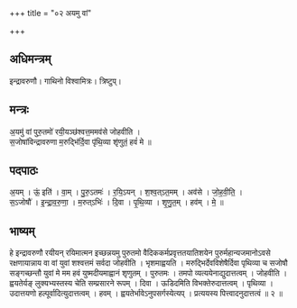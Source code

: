 +++
title = "०२ अयमु वां"

+++
## अधिमन्त्रम्
इन्द्रावरुणौ। गाथिनो विश्वामित्रः। त्रिष्टुप्।

## मन्त्रः
अ॒यमु॑ वां पुरु॒तमो॑ रयी॒यञ्छ॑श्वत्त॒ममव॑से जोहवीति ।  
स॒जोषा॑विन्द्रावरुणा म॒रुद्भि॑र्दि॒वा पृ॑थि॒व्या शृ॑णुतं॒ हवं॑ मे ॥

## पदपाठः
अ॒यम् । ऊं॒ इति॑ । वा॒म् । पु॒रु॒ऽतमः॑ । र॒यि॒ऽयन् । श॒श्व॒त्ऽत॒मम् । अव॑से । जो॒ह॒वी॒ति॒ ।  
स॒ऽजोषौ॑ । इ॒न्द्रा॒व॒रु॒णा॒ । म॒रुत्ऽभिः॑ । दि॒वा । पृ॒थि॒व्या । शृ॒णु॒त॒म् । हव॑म् । मे॒ ॥

## भाष्यम्
हे इन्द्रावरुणौ रयीयन् रयिमात्मन इच्छन्नयमु पुरुतमो वैदिककर्मप्रवृत्ततयातिशयेन पुरुर्महान्यजमानोऽवसे रक्षणायान्नाय वा वां युवां शश्वत्तमं सर्वदा जोहवीति । भृशमाह्वयति । मरुद्भिर्देवविशेषैर्दिवा पृथिव्या च सजोषौ सङ्गच्छन्तौ युवां मे मम हवं युष्मदीयमाह्वानं शृणुतम् । पुरुतमः । तमपो व्यत्ययेनाद्युदात्तत्वम् । जोहवीति । ह्वयतेर्यङ् लुक्यभ्यस्तस्य चेति सम्प्रसारने रूपम् । दिवा । ऊडिदमिति विभक्तेरुदात्तत्वम् । पृथिव्या । उदात्तयणो हल्पूर्वादित्युदात्तत्वम् । हवम् । ह्वयतेर्भावेऽनुपसर्गस्येत्यप् । प्रत्ययस्य पित्त्वादनुदात्तत्वं ॥ २ ॥